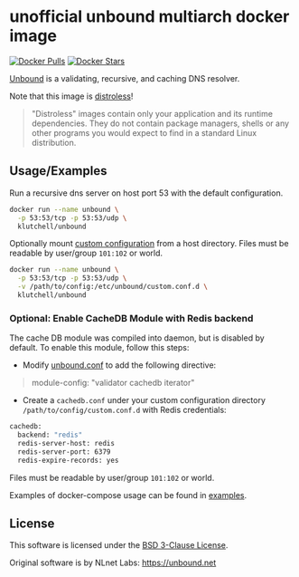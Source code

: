 # unofficial unbound multiarch docker image

[![Docker Pulls](https://img.shields.io/docker/pulls/klutchell/unbound.svg?style=flat-square)](https://hub.docker.com/r/klutchell/unbound)
[![Docker Stars](https://img.shields.io/docker/stars/klutchell/unbound.svg?style=flat-square)](https://hub.docker.com/r/klutchell/unbound)

[Unbound](https://unbound.net/) is a validating, recursive, and caching DNS resolver.

Note that this image is [distroless](https://github.com/GoogleContainerTools/distroless)!

> "Distroless" images contain only your application and its runtime dependencies. They do not contain package managers, shells or any other programs you would expect to find in a standard Linux distribution.

## Usage/Examples

Run a recursive dns server on host port 53 with the default configuration.

```bash
docker run --name unbound \
  -p 53:53/tcp -p 53:53/udp \
  klutchell/unbound
```

Optionally mount [custom configuration](https://unbound.docs.nlnetlabs.nl/en/latest/manpages/unbound.conf.html) from a host directory.
Files must be readable by user/group `101:102` or world.

```bash
docker run --name unbound \
  -p 53:53/tcp -p 53:53/udp \
  -v /path/to/config:/etc/unbound/custom.conf.d \
  klutchell/unbound
```

### Optional: Enable CacheDB Module with Redis backend

The cache DB module was compiled into daemon, but is disabled by default. To enable this module, follow this steps:
* Modify [unbound.conf](https://unbound.docs.nlnetlabs.nl/en/latest/manpages/unbound.conf.html#cache-db-module-options) to add the following directive:
 > module-config: "validator cachedb iterator"

* Create a `cachedb.conf` under your custom configuration directory `/path/to/config/custom.conf.d` with Redis credentials:

```bash
cachedb:
  backend: "redis"
  redis-server-host: redis
  redis-server-port: 6379
  redis-expire-records: yes
```
Files must be readable by user/group `101:102` or world.

Examples of docker-compose usage can be found in [examples](examples).

## License

This software is licensed under the [BSD 3-Clause License](LICENSE.md).

Original software is by NLnet Labs: <https://unbound.net>
